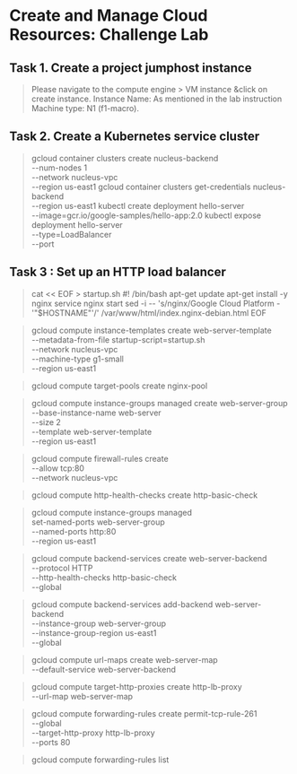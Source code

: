 # Create and Manage Cloud Resources: Challenge Lab

## Task 1. Create a project jumphost instance

> Please navigate to the compute engine > VM instance &click on create instance. Instance Name: As mentioned in the lab instruction Machine type: N1 (f1-macro).


## Task 2. Create a Kubernetes service cluster

> gcloud container clusters create nucleus-backend \
          --num-nodes 1 \
          --network nucleus-vpc \
          --region us-east1
> gcloud container clusters get-credentials nucleus-backend \
          --region us-east1
> kubectl create deployment hello-server \
          --image=gcr.io/google-samples/hello-app:2.0
> kubectl expose deployment hello-server \
          --type=LoadBalancer \
          --port <Use port given in the lab>


## Task 3 : Set up an HTTP load balancer

>   cat << EOF > startup.sh
    #! /bin/bash
    apt-get update
    apt-get install -y nginx
    service nginx start
    sed -i -- 's/nginx/Google Cloud Platform - '"\$HOSTNAME"'/' /var/www/html/index.nginx-debian.html
    EOF


> gcloud compute instance-templates create web-server-template \
       --metadata-from-file startup-script=startup.sh \
       --network nucleus-vpc \
       --machine-type g1-small \
       --region us-east1

> gcloud compute target-pools create nginx-pool

> gcloud compute instance-groups managed create web-server-group \
       --base-instance-name web-server \
       --size 2 \
       --template web-server-template \
       --region us-east1

> gcloud compute firewall-rules create <Copy FIREWALL_NAME given in the lab> \
       --allow tcp:80 \
       --network nucleus-vpc
    
> gcloud compute http-health-checks create http-basic-check

> gcloud compute instance-groups managed \
       set-named-ports web-server-group \
       --named-ports http:80 \
       --region us-east1

> gcloud compute backend-services create web-server-backend \
       --protocol HTTP \
       --http-health-checks http-basic-check \
       --global

> gcloud compute backend-services add-backend web-server-backend \
       --instance-group web-server-group \
       --instance-group-region us-east1 \
       --global

> gcloud compute url-maps create web-server-map \
       --default-service web-server-backend

> gcloud compute target-http-proxies create http-lb-proxy \
       --url-map web-server-map

> gcloud compute forwarding-rules create permit-tcp-rule-261 \
     --global \
     --target-http-proxy http-lb-proxy \
     --ports 80

> gcloud compute forwarding-rules list
